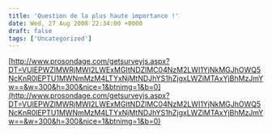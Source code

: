 ```yaml
---
title: 'Question de la plus haute importance !'
date: Wed, 27 Aug 2008 22:34:00 +0000
draft: false
tags: ['Uncategorized']
---
```


[http://www.prosondage.com/getsurveyjs.aspx?DT=VUlEPWZlMWRjMWI2LWExMGItNDZlMC04NzM2LWI1YjNkMGJhOWQ5NcKnR0lEPTU1MWNmMzM4LTYxNjMtNDJhYS1hZjgxLWZiMTAxYjBhMzJmYw==&w=300&h=300&nice=1&btnimg=1&b=0](http://www.prosondage.com/getsurveyjs.aspx?DT=VUlEPWZlMWRjMWI2LWExMGItNDZlMC04NzM2LWI1YjNkMGJhOWQ5NcKnR0lEPTU1MWNmMzM4LTYxNjMtNDJhYS1hZjgxLWZiMTAxYjBhMzJmYw==&w=300&h=300&nice=1&btnimg=1&b=0)
